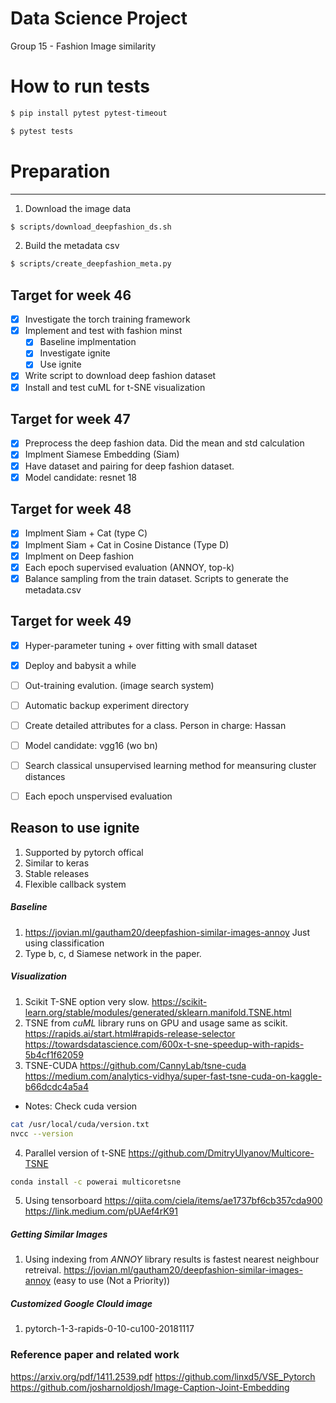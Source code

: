 # Data Science Project
Group 15 - Fashion Image similarity

# How to run tests
```bash
$ pip install pytest pytest-timeout
```
```bash
$ pytest tests
```
# Preparation
------------------
1. Download the image data
```bash
$ scripts/download_deepfashion_ds.sh
```
2. Build the metadata csv
```bash
$ scripts/create_deepfashion_meta.py
```
## Target for week 46
- [x] Investigate the torch training framework
- [x] Implement and test with fashion minst
  - [x] Baseline implmentation
  - [x] Investigate ignite
  - [x] Use ignite
- [x] Write script to download deep fashion dataset
- [x] Install and test cuML for t-SNE visualization

## Target for week 47
- [x] Preprocess the deep fashion data. Did the mean and std calculation
- [x] Implment Siamese Embedding (Siam)
- [x] Have dataset and pairing for deep fashion dataset.
- [x] Model candidate: resnet 18

## Target for week 48
- [x] Implment Siam + Cat (type C)
- [x] Implment Siam + Cat in Cosine Distance (Type D)
- [x] Implment on Deep fashion
- [x] Each epoch supervised evaluation (ANNOY, top-k)
- [x] Balance sampling from the train dataset. Scripts to generate the metadata.csv

## Target for week 49
- [x] Hyper-parameter tuning + over fitting with small dataset
- [x] Deploy and babysit a while
- [ ] Out-training evalution. (image search system)
- [ ] Automatic backup experiment directory
- [ ] Create detailed attributes for a class. Person in charge: Hassan
- [ ] Model candidate: vgg16 (wo bn)
- [ ] Search classical unsupervised learning method for meansuring cluster distances
- [ ] Each epoch unspervised evaluation


## Reason to use ignite
1. Supported by pytorch offical
2. Similar to keras
3. Stable releases
4. Flexible callback system

##### Baseline
1. https://jovian.ml/gautham20/deepfashion-similar-images-annoy
    Just using classification
2. Type b, c, d Siamese network in the paper.

##### Visualization
1. Scikit T-SNE option very slow.
   https://scikit-learn.org/stable/modules/generated/sklearn.manifold.TSNE.html
2. TSNE from *cuML* library runs on GPU and usage same as scikit.
   https://rapids.ai/start.html#rapids-release-selector
   https://towardsdatascience.com/600x-t-sne-speedup-with-rapids-5b4cf1f62059
3. TSNE-CUDA
   https://github.com/CannyLab/tsne-cuda
   https://medium.com/analytics-vidhya/super-fast-tsne-cuda-on-kaggle-b66dcdc4a5a4
*  Notes: Check cuda version
  ```bash
  cat /usr/local/cuda/version.txt
  nvcc --version
  ```
4. Parallel version of t-SNE
  https://github.com/DmitryUlyanov/Multicore-TSNE
  ```bash
  conda install -c powerai multicoretsne
  ```
5. Using tensorboard 
  https://qiita.com/ciela/items/ae1737bf6cb357cda900
  https://link.medium.com/pUAef4rK91

##### Getting Similar Images
1. Using indexing from *ANNOY* library results is fastest nearest neighbour retreival.
  https://jovian.ml/gautham20/deepfashion-similar-images-annoy
  (easy to use (Not a Priority))

##### Customized Google Clould image
1. pytorch-1-3-rapids-0-10-cu100-20181117

### Reference paper and related work
https://arxiv.org/pdf/1411.2539.pdf
https://github.com/linxd5/VSE_Pytorch
https://github.com/josharnoldjosh/Image-Caption-Joint-Embedding
